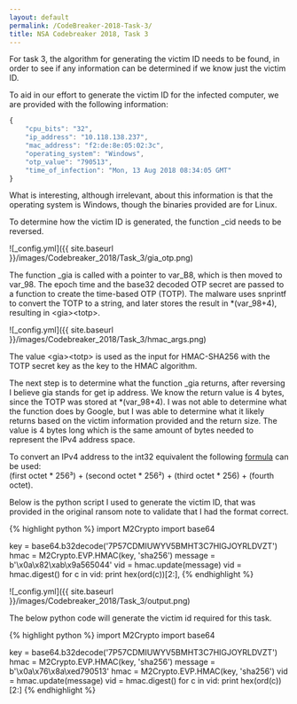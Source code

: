```yaml
---
layout: default
permalink: /CodeBreaker-2018-Task-3/
title: NSA Codebreaker 2018, Task 3
---
```


For task 3, the algorithm for generating the victim ID needs to be found, in order to see if any information can be determined if we know just the victim ID. 

To aid in our effort to generate the victim ID for the infected computer, we are provided with the following information:<br>
```JavaScript
{
    "cpu_bits": "32",
    "ip_address": "10.118.138.237",
    "mac_address": "f2:de:8e:05:02:3c",
    "operating_system": "Windows",
    "otp_value": "790513",
    "time_of_infection": "Mon, 13 Aug 2018 08:34:05 GMT"
}
```

What is interesting, although irrelevant, about this information is that the operating system is Windows, though the binaries provided are for Linux. 

To determine how the victim ID is generated, the function _cid needs to be reversed. 

![_config.yml]({{ site.baseurl }}/images/Codebreaker_2018/Task_3/gia_otp.png)

The function _gia is called with a pointer to var_B8, which is then moved to var_98. The epoch time and the base32 decoded OTP secret are passed to a function to create the time-based OTP (TOTP). The malware uses snprintf to convert the TOTP to a string, and later stores the result in *(var_98+4), resulting in \<gia\>\<totp\>. 

![_config.yml]({{ site.baseurl }}/images/Codebreaker_2018/Task_3/hmac_args.png)

The value \<gia\>\<totp\> is used as the input for HMAC-SHA256 with the TOTP secret key as the key to the HMAC algorithm. 

The next step is to determine what the function _gia returns, after reversing I believe gia stands for get ip address. We know the return value is 4 bytes, since the TOTP was stored at *(var_98+4). I was not able to determine what the function does by Google, but I was able to determine what it likely returns based on the victim information provided and the return size. The value is 4 bytes long which is the same amount of bytes needed to represent the IPv4 address space. 

To convert an IPv4 address to the int32 equivalent the following [formula](http://www.aboutmyip.com/AboutMyXApp/IP2Integer.jsp?ipAddress=10.118.138.237) can be used:<br>
(first octet * 256³) + (second octet * 256²) + (third octet * 256) + (fourth octet).

Below is the python script I used to generate the victim ID, that was provided in the original ransom note to validate that I had the format correct.

{% highlight python %}
import M2Crypto
import base64

key = base64.b32decode('7P57CDMIUWYV5BMHT3C7HIGJOYRLDVZT')
hmac = M2Crypto.EVP.HMAC(key, 'sha256')
message = b'\x0a\x82\xab\x9a565044'
vid = hmac.update(message)
vid = hmac.digest()
for c in vid:
    print hex(ord(c))[2:],
{% endhighlight %}

![_config.yml]({{ site.baseurl }}/images/Codebreaker_2018/Task_3/output.png)

The below python code will generate the victim id required for this task. 

{% highlight python %}
import M2Crypto
import base64

key = base64.b32decode('7P57CDMIUWYV5BMHT3C7HIGJOYRLDVZT')
hmac = M2Crypto.EVP.HMAC(key, 'sha256')
message = b'\x0a\x76\x8a\xed790513'
hmac = M2Crypto.EVP.HMAC(key, 'sha256')
vid = hmac.update(message)
vid = hmac.digest()
for c in vid:
    print hex(ord(c))[2:]
{% endhighlight %}


